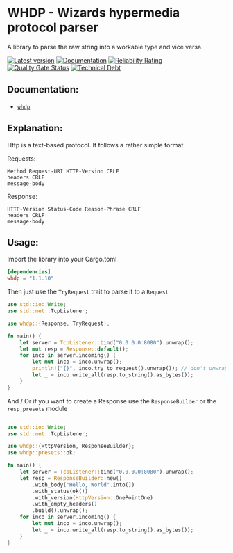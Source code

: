 # WHDP - Wizards hypermedia protocol parser

A library to parse the raw string
into a workable type and vice versa.

[![Latest version](https://img.shields.io/badge/crates.io-1.1.10-red)](https://crates.io/crates/whdp)
[![Documentation](https://docs.rs/log/badge.svg)](https://docs.rs/whdp)
[![Reliability Rating](https://sonarcloud.io/api/project_badges/measure?project=AdrisGithub_whdp&metric=reliability_rating)](https://sonarcloud.io/summary/new_code?id=AdrisGithub_whdp)
[![Quality Gate Status](https://sonarcloud.io/api/project_badges/measure?project=AdrisGithub_whdp&metric=alert_status)](https://sonarcloud.io/summary/new_code?id=AdrisGithub_whdp)
[![Technical Debt](https://sonarcloud.io/api/project_badges/measure?project=AdrisGithub_whdp&metric=sqale_index)](https://sonarcloud.io/summary/new_code?id=AdrisGithub_whdp)

## Documentation:

* [`whdp`](https://docs.rs/whdp)

## Explanation:

Http is a text-based protocol. It follows a rather simple format

Requests:

```text
Method Request-URI HTTP-Version CRLF
headers CRLF
message-body
```

Response:

```text
HTTP-Version Status-Code Reason-Phrase CRLF
headers CRLF
message-body
```
## Usage:

Import the library into your Cargo.toml

```toml
[dependencies]
whdp = "1.1.10"
```

Then just use the `TryRequest` trait to parse it to a `Request`

```rust
use std::io::Write;
use std::net::TcpListener;

use whdp::{Response, TryRequest};

fn main() {
    let server = TcpListener::bind("0.0.0.0:8080").unwrap();
    let mut resp = Response::default();
    for inco in server.incoming() {
        let mut inco = inco.unwrap();
        println!("{}", inco.try_to_request().unwrap()); // don't unwrap immediatly first look if there is an error
        let _ = inco.write_all(resp.to_string().as_bytes());
    }
}

```

And / Or if you want to create a Response use the `ResponseBuilder` or the `resp_presets` module

```rust

use std::io::Write;
use std::net::TcpListener;

use whdp::{HttpVersion, ResponseBuilder};
use whdp::presets::ok;

fn main() {
    let server = TcpListener::bind("0.0.0.0:8080").unwrap();
    let resp = ResponseBuilder::new()
        .with_body("Hello, World".into())
        .with_status(ok())
        .with_version(HttpVersion::OnePointOne)
        .with_empty_headers()
        .build().unwrap();
    for inco in server.incoming() {
        let mut inco = inco.unwrap();
        let _ = inco.write_all(resp.to_string().as_bytes());
    }
}

```